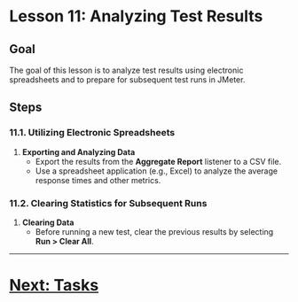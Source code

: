# Lesson 11: Analyzing Test Results

## Goal
The goal of this lesson is to analyze test results using electronic spreadsheets and to prepare for subsequent test runs in JMeter.

## Steps

### 11.1. Utilizing Electronic Spreadsheets
1. **Exporting and Analyzing Data**
    - Export the results from the **Aggregate Report** listener to a CSV file.
    - Use a spreadsheet application (e.g., Excel) to analyze the average response times and other metrics.

### 11.2. Clearing Statistics for Subsequent Runs
1. **Clearing Data**
    - Before running a new test, clear the previous results by selecting **Run > Clear All**.

---

# [Next: Tasks](../lab-work.md)